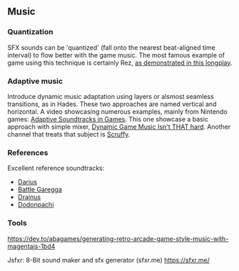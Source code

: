 ## Music

### Quantization

SFX sounds can be 'quantized' (fall onto the nearest beat-aligned time interval) to flow better with the game music.
The most famous example of game using this technique is certainly Rez, [as demonstrated in this longplay](https://www.youtube.com/watch?v=cnBR1CMWkhY).

### Adaptive music

Introduce dynamic music adaptation using layers or alsmost seamless transitions, as in Hades.
These two approaches are named vertical and horizontal.
A video showcasing numerous examples, mainly from Nintendo games: [Adaptive Soundtracks in Games](https://www.youtube.com/watch?v=b0gvM4q2hdI).
This one showcase a basic approach with simple mixer, [Dynamic Game Music Isn't THAT hard](https://www.youtube.com/watch?v=Z-FNa6ZSsOo). 
Another channel that treats that subject is [Scruffy](https://www.youtube.com/@ScruffyMusic/videos).

### References

Excellent reference soundtracks:
- [Darius](https://www.youtube.com/watch?v=bk3WYW4wfd8&list=PL7YuVu11Ud-JVpWlWcaeAAj4ds9H2RGbY)
- [Battle Garegga](https://www.youtube.com/watch?v=Szr0TSXcWok&list=PLA25972A65E1F8E36)
- [Drainus](https://www.youtube.com/watch?v=p8p0hA2v3Lo&list=PLPRrils1eUF4bH6DSMw05vkVoIRHkpFde)
- [Dodonpachi](https://www.youtube.com/watch?v=LjKQIfTTmZU&list=PLZrLlp6wSWHWtnHf0rHVmrCtjqoDmnymB)

### Tools

https://dev.to/abagames/generating-retro-arcade-game-style-music-with-magentajs-1bd4

Jsfxr: 8-Bit sound maker and sfx generator (sfxr.me)
https://sfxr.me/
